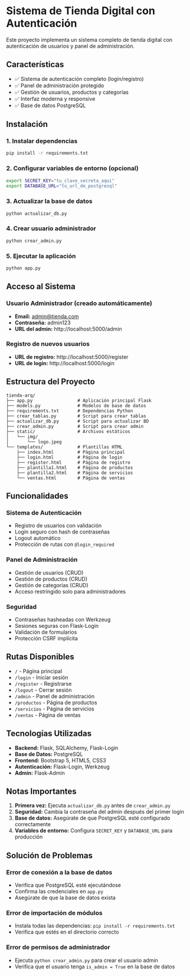 # Sistema de Tienda Digital con Autenticación

Este proyecto implementa un sistema completo de tienda digital con autenticación de usuarios y panel de administración.

## Características

- ✅ Sistema de autenticación completo (login/registro)
- ✅ Panel de administración protegido
- ✅ Gestión de usuarios, productos y categorías
- ✅ Interfaz moderna y responsive
- ✅ Base de datos PostgreSQL

## Instalación

### 1. Instalar dependencias

```bash
pip install -r requirements.txt
```

### 2. Configurar variables de entorno (opcional)

```bash
export SECRET_KEY="tu_clave_secreta_aqui"
export DATABASE_URL="tu_url_de_postgresql"
```

### 3. Actualizar la base de datos

```bash
python actualizar_db.py
```

### 4. Crear usuario administrador

```bash
python crear_admin.py
```

### 5. Ejecutar la aplicación

```bash
python app.py
```

## Acceso al Sistema

### Usuario Administrador (creado automáticamente)
- **Email:** admin@tienda.com
- **Contraseña:** admin123
- **URL del admin:** http://localhost:5000/admin

### Registro de nuevos usuarios
- **URL de registro:** http://localhost:5000/register
- **URL de login:** http://localhost:5000/login

## Estructura del Proyecto

```
tienda-arq/
├── app.py                 # Aplicación principal Flask
├── models.py              # Modelos de base de datos
├── requirements.txt       # Dependencias Python
├── crear_tablas.py        # Script para crear tablas
├── actualizar_db.py       # Script para actualizar BD
├── crear_admin.py         # Script para crear admin
├── static/                # Archivos estáticos
│   └── img/
│       └── logo.jpeg
└── templates/             # Plantillas HTML
    ├── index.html         # Página principal
    ├── login.html         # Página de login
    ├── register.html      # Página de registro
    ├── plantilla1.html    # Página de productos
    ├── plantilla2.html    # Página de servicios
    └── ventas.html        # Página de ventas
```

## Funcionalidades

### Sistema de Autenticación
- Registro de usuarios con validación
- Login seguro con hash de contraseñas
- Logout automático
- Protección de rutas con `@login_required`

### Panel de Administración
- Gestión de usuarios (CRUD)
- Gestión de productos (CRUD)
- Gestión de categorías (CRUD)
- Acceso restringido solo para administradores

### Seguridad
- Contraseñas hasheadas con Werkzeug
- Sesiones seguras con Flask-Login
- Validación de formularios
- Protección CSRF implícita

## Rutas Disponibles

- `/` - Página principal
- `/login` - Iniciar sesión
- `/register` - Registrarse
- `/logout` - Cerrar sesión
- `/admin` - Panel de administración
- `/productos` - Página de productos
- `/servicios` - Página de servicios
- `/ventas` - Página de ventas

## Tecnologías Utilizadas

- **Backend:** Flask, SQLAlchemy, Flask-Login
- **Base de Datos:** PostgreSQL
- **Frontend:** Bootstrap 5, HTML5, CSS3
- **Autenticación:** Flask-Login, Werkzeug
- **Admin:** Flask-Admin

## Notas Importantes

1. **Primera vez:** Ejecuta `actualizar_db.py` antes de `crear_admin.py`
2. **Seguridad:** Cambia la contraseña del admin después del primer login
3. **Base de datos:** Asegúrate de que PostgreSQL esté configurado correctamente
4. **Variables de entorno:** Configura `SECRET_KEY` y `DATABASE_URL` para producción

## Solución de Problemas

### Error de conexión a la base de datos
- Verifica que PostgreSQL esté ejecutándose
- Confirma las credenciales en `app.py`
- Asegúrate de que la base de datos exista

### Error de importación de módulos
- Instala todas las dependencias: `pip install -r requirements.txt`
- Verifica que estés en el directorio correcto

### Error de permisos de administrador
- Ejecuta `python crear_admin.py` para crear el usuario admin
- Verifica que el usuario tenga `is_admin = True` en la base de datos 